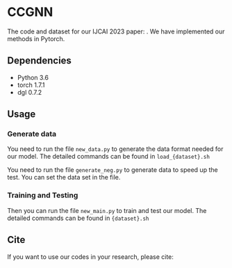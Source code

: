 # CCGNN
The code and dataset for our IJCAI 2023 paper: . We have implemented our methods in Pytorch.

## Dependencies

- Python 3.6
- torch 1.7.1
- dgl 0.7.2

## Usage 

### Generate data

You need to run the file ```new_data.py``` to generate the data format needed for our model. The detailed commands 
can be found in ```load_{dataset}.sh```

You need to run the file ```generate_neg.py``` to generate data to speed up the test. You can set the 
data set in the file.

### Training and Testing 

Then you can run the file ```new_main.py``` to train and test our model. 
The detailed commands can be found in ```{dataset}.sh```



## Cite
If you want to use our codes in your research, please cite:
```

```
